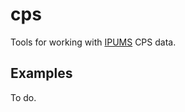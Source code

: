 
<!-- README.md is generated from README.Rmd. Please edit that file -->
cps
===

Tools for working with [IPUMS](https://cps.ipums.org) CPS data.

Examples
--------

To do.
